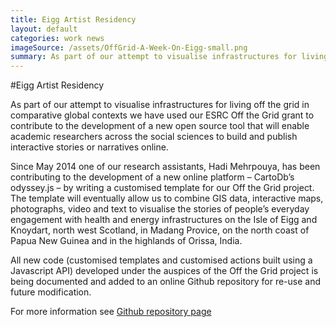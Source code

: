 ```yaml
---
title: Eigg Artist Residency
layout: default
categories: work news
imageSource: /assets/OffGrid-A-Week-On-Eigg-small.png
summary: As part of our attempt to visualise infrastructures for living off the grid in comparative global contexts we have used our ESRC Off the Grid grant to contribute to the development of a new open source tool that will enable academic researchers across the social sciences to build and publish interactive stories or narratives online.
---
```


#Eigg Artist Residency

As part of our attempt to visualise infrastructures for living off the grid in comparative global contexts we have used our ESRC Off the Grid grant to contribute to the development of a new open source tool that will enable academic researchers across the social sciences to build and publish interactive stories or narratives online.

Since May 2014 one of our research assistants, Hadi Mehrpouya, has been contributing to the development of a new online platform – CartoDb’s odyssey.js – by writing a customised template for our Off the Grid project. The template will eventually allow us to combine GIS data, interactive maps, photographs, video and text to visualise the stories of people’s everyday engagement with health and energy infrastructures on the Isle of Eigg and Knoydart, north west Scotland, in Madang Provice, on the north coast of Papua New Guinea and in the highlands of Orissa, India.

All new code (customised templates and customised actions built using a Javascript API) developed under the auspices of the Off the Grid project is being documented and added to an online Github repository for re-use and future modification.

For more information see [Github repository page](https://github.com/Mehrpouya/odyssey.js)

